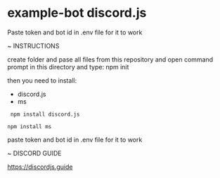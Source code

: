 # example-bot discord.js

Paste token and bot id in .env file for it to work

 ~ INSTRUCTIONS

 create folder and pase all files from this repository and open command prompt in this directory and type: npm init
 
 then you need to install:
  - discord.js
  - ms
 
```
 npm install discord.js
```
```
npm install ms
```
 
 paste token and bot id in .env file for it to work
 
 ~ DISCORD GUIDE
 
 https://discordjs.guide
